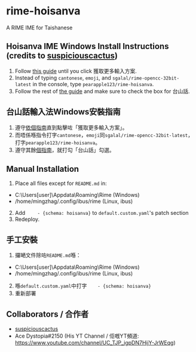 # rime-hoisanva
A RIME IME for Taishanese

## Hoisanva IME Windows Install Instructions (credits to [suspiciouscactus](https://github.com/suspiciouscactus)) ##
1. Follow [this guide](https://github.com/rime/rime-cantonese/wiki/Windows-%E5%AE%89%E8%A3%9D%E6%95%99%E7%A8%8B#%E7%AC%AC%E4%B8%80%E6%AD%A5%E5%AE%89%E8%A3%9D%E5%B0%8F%E7%8B%BC%E6%AF%AB%E5%89%8D%E8%87%BA%E7%A8%8B%E5%BC%8F-step-1-install-the-weasel-frontend) until you click 獲取更多輸入方案.
2. Instead of typing `cantonese`, `emoji`, and `sgalal/rime-opencc-32bit-latest` in the console, type `pearapple123/rime-hoisanva`.
3. Follow the rest of [the guide](https://github.com/rime/rime-cantonese/wiki/Windows-%E5%AE%89%E8%A3%9D%E6%95%99%E7%A8%8B#%E7%AC%AC%E4%B8%89%E6%AD%A5%E9%81%B8%E5%8F%96%E8%BC%B8%E5%85%A5%E6%B3%95-step-3-enable-the-cantonese-input-method) and make sure to check the box for 台山話.

## 台山話輸入法Windows安裝指南 ##
1. 遵守[依個指南](https://github.com/rime/rime-cantonese/wiki/Windows-%E5%AE%89%E8%A3%9D%E6%95%99%E7%A8%8B#%E7%AC%AC%E4%B8%80%E6%AD%A5%E5%AE%89%E8%A3%9D%E5%B0%8F%E7%8B%BC%E6%AF%AB%E5%89%8D%E8%87%BA%E7%A8%8B%E5%BC%8F-step-1-install-the-weasel-frontend)直到點擊咗「獲取更多輸入方案」。
2. 而唔係喺指令打字`cantonese`，`emoji`同`sgalal/rime-opencc-32bit-latest`，打字`pearapple123/rime-hoisanva`。
3. 遵守其餘[個指南](https://github.com/rime/rime-cantonese/wiki/Windows-%E5%AE%89%E8%A3%9D%E6%95%99%E7%A8%8B#%E7%AC%AC%E4%B8%89%E6%AD%A5%E9%81%B8%E5%8F%96%E8%BC%B8%E5%85%A5%E6%B3%95-step-3-enable-the-cantonese-input-method)，就打勾「台山話」勾選。

## Manual Installation ##
1. Place all files except for `README.md` in:
  - C:\Users\[user]\Appdata\Roaming\Rime (Windows)
  - /home/mingzhag/.config/ibus/rime (Linux, ibus)
2. Add `    - {schema: hoisanva}` to `default.custom.yaml`'s patch section
3. Redeploy.

## 手工安裝 ##
1. 攞嗮文件除咗`README.md`喺：
  - C:\Users\[user]\Appdata\Roaming\Rime (Windows)
  - /home/mingzhag/.config/ibus/rime (Linux, ibus)
2. 喺`default.custom.yaml`中打字`    - {schema: hoisanva}`
3. 重新部署

## Collaborators / 合作者 ##
- [suspiciouscactus](https://github.com/suspiciouscactus)
- Ace Dystopia#2150 (His YT Channel / 佢嘅YT頻道: https://www.youtube.com/channel/UC_TJP_igpDN7HijY-JrWEqg)
